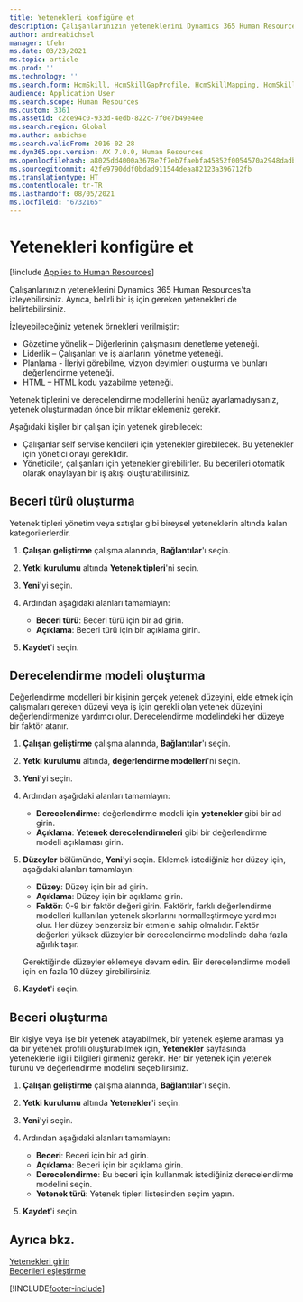 ```yaml
---
title: Yetenekleri konfigüre et
description: Çalışanlarınızın yeteneklerini Dynamics 365 Human Resources'ta izleyebilirsiniz. Ayrıca, belirli bir iş için gereken yetenekleri de belirtebilirsiniz.
author: andreabichsel
manager: tfehr
ms.date: 03/23/2021
ms.topic: article
ms.prod: ''
ms.technology: ''
ms.search.form: HcmSkill, HcmSkillGapProfile, HcmSkillMapping, HcmSkillType, HcmEmployeeDevelopmentWorkspace
audience: Application User
ms.search.scope: Human Resources
ms.custom: 3361
ms.assetid: c2ce94c0-933d-4edb-822c-7f0e7b49e4ee
ms.search.region: Global
ms.author: anbichse
ms.search.validFrom: 2016-02-28
ms.dyn365.ops.version: AX 7.0.0, Human Resources
ms.openlocfilehash: a8025dd4000a3678e7f7eb7faebfa45852f0054570a2948dadbc21913c63f578
ms.sourcegitcommit: 42fe9790ddf0bdad911544deaa82123a396712fb
ms.translationtype: HT
ms.contentlocale: tr-TR
ms.lasthandoff: 08/05/2021
ms.locfileid: "6732165"
---
```

# <a name="configure-skills"></a>Yetenekleri konfigüre et

[!include [Applies to Human Resources](../includes/applies-to-hr.md)]

Çalışanlarınızın yeteneklerini Dynamics 365 Human Resources'ta izleyebilirsiniz. Ayrıca, belirli bir iş için gereken yetenekleri de belirtebilirsiniz.

İzleyebileceğiniz yetenek örnekleri verilmiştir:

- Gözetime yönelik – Diğerlerinin çalışmasını denetleme yeteneği.
- Liderlik – Çalışanları ve iş alanlarını yönetme yeteneği.
- Planlama - İleriyi görebilme, vizyon deyimleri oluşturma ve bunları değerlendirme yeteneği.
- HTML – HTML kodu yazabilme yeteneği.

Yetenek tiplerini ve derecelendirme modellerini henüz ayarlamadıysanız, yetenek oluşturmadan önce bir miktar eklemeniz gerekir.

Aşağıdaki kişiler bir çalışan için yetenek girebilecek:

- Çalışanlar self servise kendileri için yetenekler girebilecek. Bu yetenekler için yönetici onayı gereklidir.
- Yöneticiler, çalışanları için yetenekler girebilirler. Bu becerileri otomatik olarak onaylayan bir iş akışı oluşturabilirsiniz.

## <a name="create-a-skill-type"></a>Beceri türü oluşturma

Yetenek tipleri yönetim veya satışlar gibi bireysel yeteneklerin altında kalan kategorilerlerdir.

1. **Çalışan geliştirme** çalışma alanında, **Bağlantılar**'ı seçin.

2. **Yetki kurulumu** altında **Yetenek tipleri**'ni seçin.

3. **Yeni**'yi seçin.

4. Ardından aşağıdaki alanları tamamlayın:

   - **Beceri türü**: Beceri türü için bir ad girin.
   - **Açıklama**: Beceri türü için bir açıklama girin.

5. **Kaydet**'i seçin.

## <a name="create-a-rating-model"></a>Derecelendirme modeli oluşturma

Değerlendirme modelleri bir kişinin gerçek yetenek düzeyini, elde etmek için çalışmaları gereken düzeyi veya iş için gerekli olan yetenek düzeyini değerlendirmenize yardımcı olur. Derecelendirme modelindeki her düzeye bir faktör atanır.

1. **Çalışan geliştirme** çalışma alanında, **Bağlantılar**'ı seçin.

2. **Yetki kurulumu** altında, **değerlendirme modelleri**'ni seçin.

3. **Yeni**'yi seçin.

4. Ardından aşağıdaki alanları tamamlayın:

   - **Derecelendirme**: değerlendirme modeli için **yetenekler** gibi bir ad girin.
   - **Açıklama**: **Yetenek derecelendirmeleri** gibi bir değerlendirme modeli açıklaması girin.

5. **Düzeyler** bölümünde, **Yeni**'yi seçin. Eklemek istediğiniz her düzey için, aşağıdaki alanları tamamlayın:

   - **Düzey**: Düzey için bir ad girin.
   - **Açıklama**: Düzey için bir açıklama girin.
   - **Faktör**: 0-9 bir faktör değeri girin. Faktörlr, farklı değerlendirme modelleri kullanılan yetenek skorlarını normalleştirmeye yardımcı olur. Her düzey benzersiz bir etmenle sahip olmalıdır. Faktör değerleri yüksek düzeyler bir derecelendirme modelinde daha fazla ağırlık taşır.

   Gerektiğinde düzeyler eklemeye devam edin. Bir derecelendirme modeli için en fazla 10 düzey girebilirsiniz.

6. **Kaydet**'i seçin.

## <a name="create-a-skill"></a>Beceri oluşturma

Bir kişiye veya işe bir yetenek atayabilmek, bir yetenek eşleme araması ya da bir yetenek profili oluşturabilmek için, **Yetenekler** sayfasında yeteneklerle ilgili bilgileri girmeniz gerekir. Her bir yetenek için yetenek türünü ve değerlendirme modelini seçebilirsiniz.

1. **Çalışan geliştirme** çalışma alanında, **Bağlantılar**'ı seçin.

2. **Yetki kurulumu** altında **Yetenekler**'i seçin.

3. **Yeni**'yi seçin.

4. Ardından aşağıdaki alanları tamamlayın:

   - **Beceri**: Beceri için bir ad girin.
   - **Açıklama**: Beceri için bir açıklama girin.
   - **Derecelendirme**: Bu beceri için kullanmak istediğiniz derecelendirme modelini seçin.
   - **Yetenek türü**: Yetenek tipleri listesinden seçim yapın.

5. **Kaydet**'i seçin.

## <a name="see-also"></a>Ayrıca bkz.

[Yetenekleri girin](hr-develop-enter-skills.md)<br>
[Becerileri eşleştirme](hr-develop-map-skills.md)

[!INCLUDE[footer-include](../includes/footer-banner.md)]